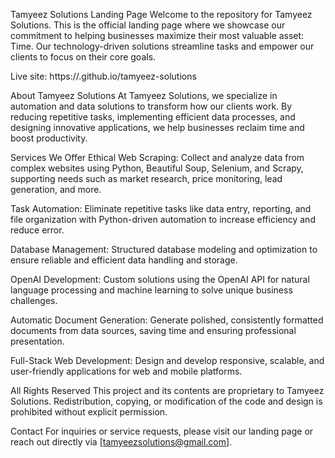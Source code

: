 Tamyeez Solutions Landing Page
Welcome to the repository for Tamyeez Solutions. This is the official landing page where we showcase our commitment to helping businesses maximize their most valuable asset: Time. Our technology-driven solutions streamline tasks and empower our clients to focus on their core goals.

Live site: https://.github.io/tamyeez-solutions

About Tamyeez Solutions
At Tamyeez Solutions, we specialize in automation and data solutions to transform how our clients work. By reducing repetitive tasks, implementing efficient data processes, and designing innovative applications, we help businesses reclaim time and boost productivity.

Services We Offer
Ethical Web Scraping: Collect and analyze data from complex websites using Python, Beautiful Soup, Selenium, and Scrapy, supporting needs such as market research, price monitoring, lead generation, and more.

Task Automation: Eliminate repetitive tasks like data entry, reporting, and file organization with Python-driven automation to increase efficiency and reduce error.

Database Management: Structured database modeling and optimization to ensure reliable and efficient data handling and storage.

OpenAI Development: Custom solutions using the OpenAI API for natural language processing and machine learning to solve unique business challenges.

Automatic Document Generation: Generate polished, consistently formatted documents from data sources, saving time and ensuring professional presentation.

Full-Stack Web Development: Design and develop responsive, scalable, and user-friendly applications for web and mobile platforms.

All Rights Reserved
This project and its contents are proprietary to Tamyeez Solutions. Redistribution, copying, or modification of the code and design is prohibited without explicit permission.

Contact
For inquiries or service requests, please visit our landing page or reach out directly via [tamyeezsolutions@gmail.com].
